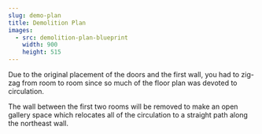 ```yaml
---
slug: demo-plan
title: Demolition Plan
images:
  - src: demolition-plan-blueprint
    width: 900
    height: 515
---
```

Due to the original placement of the doors and the first wall, you had to
zig-zag from room to room since so much of the floor plan was devoted to
circulation.

The wall between the first two rooms will be removed to make an open gallery
space which relocates all of the circulation to a straight path along the
northeast wall.